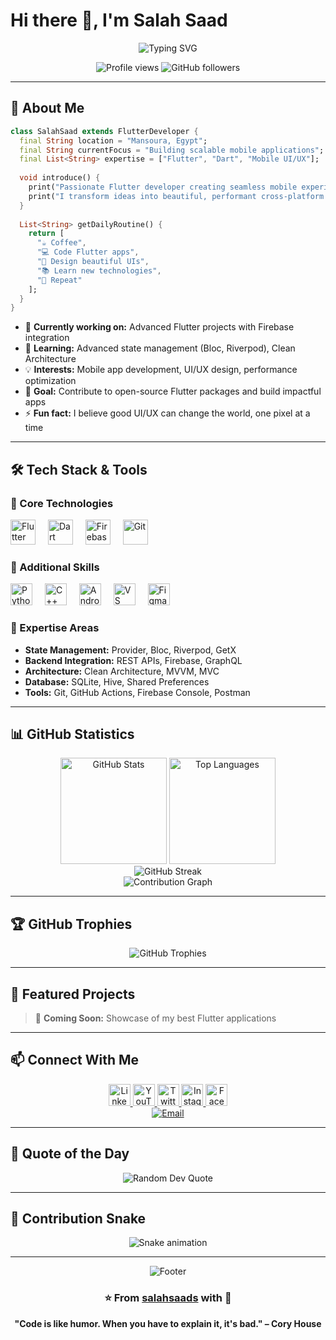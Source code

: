 # Hi there 👋, I'm Salah Saad

<div align="center">
  <img src="https://readme-typing-svg.herokuapp.com?font=Fira+Code&size=32&duration=2800&pause=2000&color=A855F7&center=true&vCenter=true&width=940&lines=Flutter+Developer+%7C+Mobile+App+Enthusiast;Building+Beautiful+Cross-Platform+Apps;Passionate+About+Clean+Code+%26+UI%2FUX" alt="Typing SVG" />
</div>

<p align="center">
  <img src="https://komarev.com/ghpvc/?username=salahsaads&label=Profile%20views&color=blueviolet&style=flat" alt="Profile views" />
  <img src="https://img.shields.io/github/followers/salahsaads?label=Followers&style=social" alt="GitHub followers" />
</p>

---

## 🚀 About Me

```dart
class SalahSaad extends FlutterDeveloper {
  final String location = "Mansoura, Egypt";
  final String currentFocus = "Building scalable mobile applications";
  final List<String> expertise = ["Flutter", "Dart", "Mobile UI/UX"];
  
  void introduce() {
    print("Passionate Flutter developer creating seamless mobile experiences");
    print("I transform ideas into beautiful, performant cross-platform apps");
  }
  
  List<String> getDailyRoutine() {
    return [
      "☕ Coffee",
      "💻 Code Flutter apps",
      "🎨 Design beautiful UIs",
      "📚 Learn new technologies",
      "🔄 Repeat"
    ];
  }
}
```

- 🔭 **Currently working on:** Advanced Flutter projects with Firebase integration
- 🌱 **Learning:** Advanced state management (Bloc, Riverpod), Clean Architecture
- 💡 **Interests:** Mobile app development, UI/UX design, performance optimization
- 🎯 **Goal:** Contribute to open-source Flutter packages and build impactful apps
- ⚡ **Fun fact:** I believe good UI/UX can change the world, one pixel at a time

---

## 🛠️ Tech Stack & Tools

### 💙 Core Technologies
<div align="left">
  <img src="https://cdn.jsdelivr.net/gh/devicons/devicon/icons/flutter/flutter-original.svg" height="40" alt="Flutter" title="Flutter" />
  <img width="12" />
  <img src="https://cdn.jsdelivr.net/gh/devicons/devicon/icons/dart/dart-original.svg" height="40" alt="Dart" title="Dart" />
  <img width="12" />
  <img src="https://cdn.jsdelivr.net/gh/devicons/devicon/icons/firebase/firebase-plain.svg" height="40" alt="Firebase" title="Firebase" />
  <img width="12" />
  <img src="https://cdn.jsdelivr.net/gh/devicons/devicon/icons/git/git-original.svg" height="40" alt="Git" title="Git" />
</div>

### 🔧 Additional Skills
<div align="left">
  <img src="https://cdn.jsdelivr.net/gh/devicons/devicon/icons/python/python-original.svg" height="35" alt="Python" title="Python" />
  <img width="12" />
  <img src="https://cdn.jsdelivr.net/gh/devicons/devicon/icons/cplusplus/cplusplus-original.svg" height="35" alt="C++" title="C++" />
  <img width="12" />
  <img src="https://cdn.jsdelivr.net/gh/devicons/devicon/icons/androidstudio/androidstudio-original.svg" height="35" alt="Android Studio" title="Android Studio" />
  <img width="12" />
  <img src="https://cdn.jsdelivr.net/gh/devicons/devicon/icons/vscode/vscode-original.svg" height="35" alt="VS Code" title="VS Code" />
  <img width="12" />
  <img src="https://cdn.jsdelivr.net/gh/devicons/devicon/icons/figma/figma-original.svg" height="35" alt="Figma" title="Figma" />
</div>

### 🎯 Expertise Areas
- **State Management:** Provider, Bloc, Riverpod, GetX
- **Backend Integration:** REST APIs, Firebase, GraphQL
- **Architecture:** Clean Architecture, MVVM, MVC
- **Database:** SQLite, Hive, Shared Preferences
- **Tools:** Git, GitHub Actions, Firebase Console, Postman

---

## 📊 GitHub Statistics

<div align="center">
  <img src="https://github-readme-stats.vercel.app/api?username=salahsaads&show_icons=true&theme=tokyonight&hide_border=true&count_private=true&include_all_commits=true" height="170" alt="GitHub Stats" />
  <img src="https://github-readme-stats.vercel.app/api/top-langs?username=salahsaads&layout=compact&theme=tokyonight&hide_border=true&langs_count=8&card_width=320" height="170" alt="Top Languages" />
</div>

<div align="center">
  <img src="https://github-readme-streak-stats.herokuapp.com/?user=salahsaads&theme=tokyonight&hide_border=true" alt="GitHub Streak" />
</div>

<div align="center">
  <img src="https://github-readme-activity-graph.vercel.app/graph?username=salahsaads&theme=tokyo-night&hide_border=true&area=true" alt="Contribution Graph" />
</div>

---

## 🏆 GitHub Trophies

<div align="center">
  <img src="https://github-profile-trophy.vercel.app/?username=salahsaads&theme=tokyonight&no-frame=true&no-bg=false&margin-w=4&row=1" alt="GitHub Trophies" />
</div>

---

## 💼 Featured Projects

> 🚧 **Coming Soon:** Showcase of my best Flutter applications

<!-- 
Uncomment and update when you have projects to showcase:

### 📱 [Project Name](link)
Brief description of your amazing Flutter app
- **Tech Stack:** Flutter, Firebase, Bloc
- **Features:** Feature 1, Feature 2, Feature 3

### 📱 [Another Project](link)
Brief description of another awesome app
- **Tech Stack:** Flutter, REST API, Provider
- **Features:** Feature 1, Feature 2, Feature 3
-->

---

## 📫 Connect With Me

<div align="center">
  <a href="https://linkedin.com/in/salahsaads" target="_blank">
    <img src="https://img.shields.io/static/v1?message=LinkedIn&logo=linkedin&label=&color=0077B5&logoColor=white&labelColor=&style=for-the-badge" height="35" alt="LinkedIn" />
  </a>
  <a href="https://youtube.com/@salahsaads" target="_blank">
    <img src="https://img.shields.io/static/v1?message=Youtube&logo=youtube&label=&color=FF0000&logoColor=white&labelColor=&style=for-the-badge" height="35" alt="YouTube" />
  </a>
  <a href="https://twitter.com/salahsaads" target="_blank">
    <img src="https://img.shields.io/static/v1?message=Twitter&logo=twitter&label=&color=1DA1F2&logoColor=white&labelColor=&style=for-the-badge" height="35" alt="Twitter" />
  </a>
  <a href="https://instagram.com/salahsaads" target="_blank">
    <img src="https://img.shields.io/static/v1?message=Instagram&logo=instagram&label=&color=E4405F&logoColor=white&labelColor=&style=for-the-badge" height="35" alt="Instagram" />
  </a>
  <a href="https://facebook.com/salahsaads" target="_blank">
    <img src="https://img.shields.io/static/v1?message=Facebook&logo=facebook&label=&color=1877F2&logoColor=white&labelColor=&style=for-the-badge" height="35" alt="Facebook" />
  </a>
</div>

<div align="center">
  <a href="mailto:your.email@example.com">
    <img src="https://img.shields.io/badge/Email-D14836?style=for-the-badge&logo=gmail&logoColor=white" alt="Email" />
  </a>
</div>

---

## 💭 Quote of the Day

<div align="center">
  <img src="https://quotes-github-readme.vercel.app/api?type=horizontal&theme=tokyonight" alt="Random Dev Quote"/>
</div>

---

## 🐍 Contribution Snake

<div align="center">
  <img src="https://raw.githubusercontent.com/salahsaads/salahsaads/output/snake.svg" alt="Snake animation" />
</div>

---

<div align="center">
  <img src="https://capsule-render.vercel.app/api?type=waving&color=gradient&height=100&section=footer" alt="Footer" />
  
  ### ⭐️ From [salahsaads](https://github.com/salahsaads) with 💙
  
  **"Code is like humor. When you have to explain it, it's bad." – Cory House**
</div>
